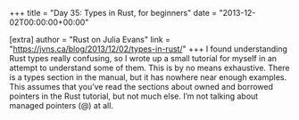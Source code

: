 +++
title = "Day 35: Types in Rust, for beginners"
date = "2013-12-02T00:00:00+00:00"

[extra]
author = "Rust on Julia Evans"
link = "https://jvns.ca/blog/2013/12/02/types-in-rust/"
+++
I found understanding Rust types really confusing, so I wrote up a small tutorial for myself in an attempt to understand some of them. This is by no means exhaustive. There is a types section in the manual, but it has nowhere near enough examples.
This assumes that you&rsquo;ve read the sections about owned and borrowed pointers in the Rust tutorial, but not much else.
I&rsquo;m not talking about managed pointers (@) at all.